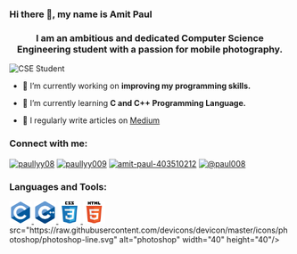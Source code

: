 ### Hi there 👋, my name is Amit Paul
<h3 align="center">I am an ambitious and dedicated Computer Science Engineering student with a passion for mobile photography.</h3>


![CSE Student](https://pbs.twimg.com/profile_banners/1310855281417490435/1706194798/1080x360)

- 🔭 I’m currently working on **improving my programming skills.**

- 🌱 I’m currently learning **C and C++ Programming Language.**

- 📝 I regularly write articles on [Medium](https://paul008.medium.com/)

<h3 align="left">Connect with me:</h3>
<p align="left">
<a href="https://instagram.com/paullyy08" target="blank"><img align="center" src="https://raw.githubusercontent.com/rahuldkjain/github-profile-readme-generator/master/src/images/icons/Social/instagram.svg" alt="paullyy08" height="30" width="40" /></a>
<a href="https://twitter.com/paullyy009" target="blank"><img align="center" src="https://raw.githubusercontent.com/rahuldkjain/github-profile-readme-generator/master/src/images/icons/Social/twitter.svg" alt="paullyy009" height="30" width="40" /></a>
<a href="https://linkedin.com/in/amit-paul-403510212" target="blank"><img align="center" src="https://raw.githubusercontent.com/rahuldkjain/github-profile-readme-generator/master/src/images/icons/Social/linked-in-alt.svg" alt="amit-paul-403510212" height="30" width="40" /></a>
<a href="https://medium.com/@paul008" target="blank"><img align="center" src="https://raw.githubusercontent.com/rahuldkjain/github-profile-readme-generator/master/src/images/icons/Social/medium.svg" alt="@paul008" height="30" width="40" /></a>
</p>

<h3 align="left">Languages and Tools:</h3>
<p align="left"> <a href="https://www.cprogramming.com/" target="_blank" rel="noreferrer"> <img src="https://raw.githubusercontent.com/devicons/devicon/master/icons/c/c-original.svg" alt="c" width="40" height="40"/> </a> <a href="https://www.w3schools.com/cpp/" target="_blank" rel="noreferrer"> <img src="https://raw.githubusercontent.com/devicons/devicon/master/icons/cplusplus/cplusplus-original.svg" alt="cplusplus" width="40" height="40"/> </a> <a href="https://www.w3schools.com/css/" target="_blank" rel="noreferrer"> <img src="https://raw.githubusercontent.com/devicons/devicon/master/icons/css3/css3-original-wordmark.svg" alt="css3" width="40" height="40"/> </a> <a href="https://www.w3.org/html/" target="_blank" rel="noreferrer"> <img src="https://raw.githubusercontent.com/devicons/devicon/master/icons/html5/html5-original-wordmark.svg" alt="html5" width="40" height="40"/> </a> src="https://raw.githubusercontent.com/devicons/devicon/master/icons/photoshop/photoshop-line.svg" alt="photoshop" width="40" height="40"/> </a> </p>

